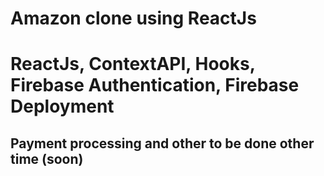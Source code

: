 # Amazon clone using ReactJs
# ReactJs, ContextAPI, Hooks, Firebase Authentication, Firebase Deployment
## Payment processing and other to be done other time (soon)


